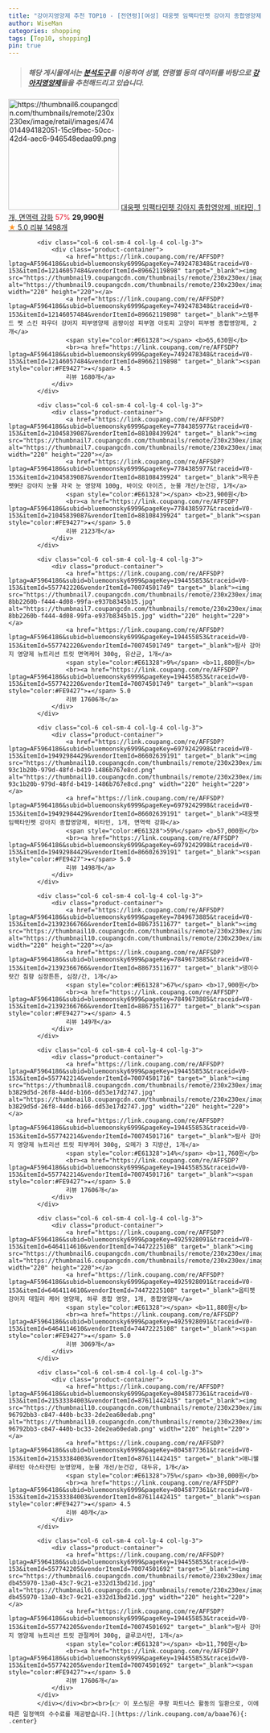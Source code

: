 ```yaml
---
title: "강아지영양제 추천 TOP10 - [전연령][여성] 대웅펫 임팩타민펫 강아지 종합영양제, 비타민, 1개, 면역력 강화"
author: WiseMan
categories: shopping
tags: [Top10, shopping]
pin: true
---
```


> ##### 해당 게시물에서는 [**분석도구**](https://itemscout.io/)를 이용하여 **성별**, **연령별** 등의 데이터를 바탕으로 [**강아지영양제**](https://link.coupang.com/a/baae76)들을 추천해드리고 있습니다.
<div class="container"><div class="row">
            <div class="col-6 col-sm-4 col-lg-4 col-lg-3">
                <div class="product-container">
                    <a href="https://link.coupang.com/re/AFFSDP?lptag=AF5964186&subid=bluemoonsky6999&pageKey=6979242998&traceid=V0-153&itemId=17043889466&vendorItemId=84218674563" target="_blank"><img src="https://thumbnail6.coupangcdn.com/thumbnails/remote/230x230ex/image/retail/images/474014494182051-15c9fbec-50cc-42d4-aec6-946548edaa99.png" alt="https://thumbnail6.coupangcdn.com/thumbnails/remote/230x230ex/image/retail/images/474014494182051-15c9fbec-50cc-42d4-aec6-946548edaa99.png" width="220" height="220"></a>
                    <a href="https://link.coupang.com/re/AFFSDP?lptag=AF5964186&subid=bluemoonsky6999&pageKey=6979242998&traceid=V0-153&itemId=17043889466&vendorItemId=84218674563" target="_blank">대웅펫 임팩타민펫 강아지 종합영양제, 비타민, 1개, 면역력 강화</a>
                    <span style="color:#E61328">57%</span> <b>29,990원</b>
                    <br><a href="https://link.coupang.com/re/AFFSDP?lptag=AF5964186&subid=bluemoonsky6999&pageKey=6979242998&traceid=V0-153&itemId=17043889466&vendorItemId=84218674563" target="_blank"><span style="color:#FE9427">★</span> 5.0
                    리뷰 1498개</a>
                </div>
            </div>
            
            <div class="col-6 col-sm-4 col-lg-4 col-lg-3">
                <div class="product-container">
                    <a href="https://link.coupang.com/re/AFFSDP?lptag=AF5964186&subid=bluemoonsky6999&pageKey=7492478348&traceid=V0-153&itemId=12146057484&vendorItemId=89662119898" target="_blank"><img src="https://thumbnail9.coupangcdn.com/thumbnails/remote/230x230ex/image/vendor_inventory/9857/5b36dc26304512b325d6949c467d1182afb59d54119fdbe30370cd786b37.png" alt="https://thumbnail9.coupangcdn.com/thumbnails/remote/230x230ex/image/vendor_inventory/9857/5b36dc26304512b325d6949c467d1182afb59d54119fdbe30370cd786b37.png" width="220" height="220"></a>
                    <a href="https://link.coupang.com/re/AFFSDP?lptag=AF5964186&subid=bluemoonsky6999&pageKey=7492478348&traceid=V0-153&itemId=12146057484&vendorItemId=89662119898" target="_blank">스탬푸드 펫 스킨 파우더 강아지 피부영양제 곰팡이성 피부염 아토피 고양이 피부병 종합영양제, 2개</a>
                    <span style="color:#E61328"></span> <b>65,630원</b>
                    <br><a href="https://link.coupang.com/re/AFFSDP?lptag=AF5964186&subid=bluemoonsky6999&pageKey=7492478348&traceid=V0-153&itemId=12146057484&vendorItemId=89662119898" target="_blank"><span style="color:#FE9427">★</span> 4.5
                    리뷰 1680개</a>
                </div>
            </div>
            
            <div class="col-6 col-sm-4 col-lg-4 col-lg-3">
                <div class="product-container">
                    <a href="https://link.coupang.com/re/AFFSDP?lptag=AF5964186&subid=bluemoonsky6999&pageKey=7784385977&traceid=V0-153&itemId=21045839087&vendorItemId=88108439924" target="_blank"><img src="https://thumbnail7.coupangcdn.com/thumbnails/remote/230x230ex/image/vendor_inventory/d52d/27c4b918eeda540bf6d830eb56cf15212dd998f3a64daed7f126bc5292ce.jpg" alt="https://thumbnail7.coupangcdn.com/thumbnails/remote/230x230ex/image/vendor_inventory/d52d/27c4b918eeda540bf6d830eb56cf15212dd998f3a64daed7f126bc5292ce.jpg" width="220" height="220"></a>
                    <a href="https://link.coupang.com/re/AFFSDP?lptag=AF5964186&subid=bluemoonsky6999&pageKey=7784385977&traceid=V0-153&itemId=21045839087&vendorItemId=88108439924" target="_blank">목우촌 펫9단 강아지 눈물 자국 눈 영양제 100g, 바이오 아이즈, 눈물 개선/눈건강, 1개</a>
                    <span style="color:#E61328"></span> <b>23,900원</b>
                    <br><a href="https://link.coupang.com/re/AFFSDP?lptag=AF5964186&subid=bluemoonsky6999&pageKey=7784385977&traceid=V0-153&itemId=21045839087&vendorItemId=88108439924" target="_blank"><span style="color:#FE9427">★</span> 5.0
                    리뷰 2123개</a>
                </div>
            </div>
            
            <div class="col-6 col-sm-4 col-lg-4 col-lg-3">
                <div class="product-container">
                    <a href="https://link.coupang.com/re/AFFSDP?lptag=AF5964186&subid=bluemoonsky6999&pageKey=194455853&traceid=V0-153&itemId=557742220&vendorItemId=70074501749" target="_blank"><img src="https://thumbnail7.coupangcdn.com/thumbnails/remote/230x230ex/image/retail/images/378035119961722-8bb2260b-f444-4d08-99fa-e937b8345b15.jpg" alt="https://thumbnail7.coupangcdn.com/thumbnails/remote/230x230ex/image/retail/images/378035119961722-8bb2260b-f444-4d08-99fa-e937b8345b15.jpg" width="220" height="220"></a>
                    <a href="https://link.coupang.com/re/AFFSDP?lptag=AF5964186&subid=bluemoonsky6999&pageKey=194455853&traceid=V0-153&itemId=557742220&vendorItemId=70074501749" target="_blank">탐사 강아지 영양제 뉴트리션 트릿 면역케어 300g, 유산균, 1개</a>
                    <span style="color:#E61328">9%</span> <b>11,880원</b>
                    <br><a href="https://link.coupang.com/re/AFFSDP?lptag=AF5964186&subid=bluemoonsky6999&pageKey=194455853&traceid=V0-153&itemId=557742220&vendorItemId=70074501749" target="_blank"><span style="color:#FE9427">★</span> 5.0
                    리뷰 17606개</a>
                </div>
            </div>
            
            <div class="col-6 col-sm-4 col-lg-4 col-lg-3">
                <div class="product-container">
                    <a href="https://link.coupang.com/re/AFFSDP?lptag=AF5964186&subid=bluemoonsky6999&pageKey=6979242998&traceid=V0-153&itemId=19492984429&vendorItemId=86602639191" target="_blank"><img src="https://thumbnail10.coupangcdn.com/thumbnails/remote/230x230ex/image/retail/images/298141341476074-93c1b20b-979d-48fd-b419-1486b767e8cd.png" alt="https://thumbnail10.coupangcdn.com/thumbnails/remote/230x230ex/image/retail/images/298141341476074-93c1b20b-979d-48fd-b419-1486b767e8cd.png" width="220" height="220"></a>
                    <a href="https://link.coupang.com/re/AFFSDP?lptag=AF5964186&subid=bluemoonsky6999&pageKey=6979242998&traceid=V0-153&itemId=19492984429&vendorItemId=86602639191" target="_blank">대웅펫 임팩타민펫 강아지 종합영양제, 비타민, 1개, 면역력 강화</a>
                    <span style="color:#E61328">59%</span> <b>57,000원</b>
                    <br><a href="https://link.coupang.com/re/AFFSDP?lptag=AF5964186&subid=bluemoonsky6999&pageKey=6979242998&traceid=V0-153&itemId=19492984429&vendorItemId=86602639191" target="_blank"><span style="color:#FE9427">★</span> 5.0
                    리뷰 1498개</a>
                </div>
            </div>
            
            <div class="col-6 col-sm-4 col-lg-4 col-lg-3">
                <div class="product-container">
                    <a href="https://link.coupang.com/re/AFFSDP?lptag=AF5964186&subid=bluemoonsky6999&pageKey=7849673885&traceid=V0-153&itemId=21392366766&vendorItemId=88673511677" target="_blank"><img src="https://thumbnail10.coupangcdn.com/thumbnails/remote/230x230ex/image/0820_amir_esrgan_inf80k_batch_7_max3k/9c61/c2714864897e301fa48f625029ae822158b7a512ffcbb14de36601228518.jpg" alt="https://thumbnail10.coupangcdn.com/thumbnails/remote/230x230ex/image/0820_amir_esrgan_inf80k_batch_7_max3k/9c61/c2714864897e301fa48f625029ae822158b7a512ffcbb14de36601228518.jpg" width="220" height="220"></a>
                    <a href="https://link.coupang.com/re/AFFSDP?lptag=AF5964186&subid=bluemoonsky6999&pageKey=7849673885&traceid=V0-153&itemId=21392366766&vendorItemId=88673511677" target="_blank">댕이수랏간 침향 심장튼튼, 심장/간, 1개</a>
                    <span style="color:#E61328">67%</span> <b>17,900원</b>
                    <br><a href="https://link.coupang.com/re/AFFSDP?lptag=AF5964186&subid=bluemoonsky6999&pageKey=7849673885&traceid=V0-153&itemId=21392366766&vendorItemId=88673511677" target="_blank"><span style="color:#FE9427">★</span> 4.5
                    리뷰 149개</a>
                </div>
            </div>
            
            <div class="col-6 col-sm-4 col-lg-4 col-lg-3">
                <div class="product-container">
                    <a href="https://link.coupang.com/re/AFFSDP?lptag=AF5964186&subid=bluemoonsky6999&pageKey=194455853&traceid=V0-153&itemId=557742214&vendorItemId=70074501716" target="_blank"><img src="https://thumbnail8.coupangcdn.com/thumbnails/remote/230x230ex/image/retail/images/1136448748651616-b3829d5d-26f8-44dd-b166-dd53e17d2747.jpg" alt="https://thumbnail8.coupangcdn.com/thumbnails/remote/230x230ex/image/retail/images/1136448748651616-b3829d5d-26f8-44dd-b166-dd53e17d2747.jpg" width="220" height="220"></a>
                    <a href="https://link.coupang.com/re/AFFSDP?lptag=AF5964186&subid=bluemoonsky6999&pageKey=194455853&traceid=V0-153&itemId=557742214&vendorItemId=70074501716" target="_blank">탐사 강아지 영양제 뉴트리션 트릿 피부케어 300g, 오메가 3 지방산, 1개</a>
                    <span style="color:#E61328">14%</span> <b>11,760원</b>
                    <br><a href="https://link.coupang.com/re/AFFSDP?lptag=AF5964186&subid=bluemoonsky6999&pageKey=194455853&traceid=V0-153&itemId=557742214&vendorItemId=70074501716" target="_blank"><span style="color:#FE9427">★</span> 5.0
                    리뷰 17606개</a>
                </div>
            </div>
            
            <div class="col-6 col-sm-4 col-lg-4 col-lg-3">
                <div class="product-container">
                    <a href="https://link.coupang.com/re/AFFSDP?lptag=AF5964186&subid=bluemoonsky6999&pageKey=4925928091&traceid=V0-153&itemId=6464114610&vendorItemId=74472225108" target="_blank"><img src="https://thumbnail6.coupangcdn.com/thumbnails/remote/230x230ex/image/0820_amir_esrgan_inf40k_batch_2_max3k/4389/ae1891522058c9709468eed8c4b2b09c86df71332928dada7bebec1df16e.jpg" alt="https://thumbnail6.coupangcdn.com/thumbnails/remote/230x230ex/image/0820_amir_esrgan_inf40k_batch_2_max3k/4389/ae1891522058c9709468eed8c4b2b09c86df71332928dada7bebec1df16e.jpg" width="220" height="220"></a>
                    <a href="https://link.coupang.com/re/AFFSDP?lptag=AF5964186&subid=bluemoonsky6999&pageKey=4925928091&traceid=V0-153&itemId=6464114610&vendorItemId=74472225108" target="_blank">옵티펫 강아지 데일리 케어 영양제, 하루 종합 영양, 1개, 종합영양제</a>
                    <span style="color:#E61328"></span> <b>11,880원</b>
                    <br><a href="https://link.coupang.com/re/AFFSDP?lptag=AF5964186&subid=bluemoonsky6999&pageKey=4925928091&traceid=V0-153&itemId=6464114610&vendorItemId=74472225108" target="_blank"><span style="color:#FE9427">★</span> 5.0
                    리뷰 3069개</a>
                </div>
            </div>
            
            <div class="col-6 col-sm-4 col-lg-4 col-lg-3">
                <div class="product-container">
                    <a href="https://link.coupang.com/re/AFFSDP?lptag=AF5964186&subid=bluemoonsky6999&pageKey=8045877361&traceid=V0-153&itemId=21533384003&vendorItemId=87611442415" target="_blank"><img src="https://thumbnail10.coupangcdn.com/thumbnails/remote/230x230ex/image/retail/images/474052988412053-96792bb3-c847-440b-bc33-2de2ea60edab.png" alt="https://thumbnail10.coupangcdn.com/thumbnails/remote/230x230ex/image/retail/images/474052988412053-96792bb3-c847-440b-bc33-2de2ea60edab.png" width="220" height="220"></a>
                    <a href="https://link.coupang.com/re/AFFSDP?lptag=AF5964186&subid=bluemoonsky6999&pageKey=8045877361&traceid=V0-153&itemId=21533384003&vendorItemId=87611442415" target="_blank">애니웰 루테인 아스타잔틴 눈영양제, 눈물 개선/눈건강, 대두유, 1개</a>
                    <span style="color:#E61328">75%</span> <b>30,000원</b>
                    <br><a href="https://link.coupang.com/re/AFFSDP?lptag=AF5964186&subid=bluemoonsky6999&pageKey=8045877361&traceid=V0-153&itemId=21533384003&vendorItemId=87611442415" target="_blank"><span style="color:#FE9427">★</span> 4.5
                    리뷰 40개</a>
                </div>
            </div>
            
            <div class="col-6 col-sm-4 col-lg-4 col-lg-3">
                <div class="product-container">
                    <a href="https://link.coupang.com/re/AFFSDP?lptag=AF5964186&subid=bluemoonsky6999&pageKey=194455853&traceid=V0-153&itemId=557742205&vendorItemId=70074501692" target="_blank"><img src="https://thumbnail6.coupangcdn.com/thumbnails/remote/230x230ex/image/retail/images/602398423909261-db455970-13a0-43c7-9c21-e332d13bd21d.jpg" alt="https://thumbnail6.coupangcdn.com/thumbnails/remote/230x230ex/image/retail/images/602398423909261-db455970-13a0-43c7-9c21-e332d13bd21d.jpg" width="220" height="220"></a>
                    <a href="https://link.coupang.com/re/AFFSDP?lptag=AF5964186&subid=bluemoonsky6999&pageKey=194455853&traceid=V0-153&itemId=557742205&vendorItemId=70074501692" target="_blank">탐사 강아지 영양제 뉴트리션 트릿 관절케어 300g, 글루코사민, 1개</a>
                    <span style="color:#E61328"></span> <b>11,790원</b>
                    <br><a href="https://link.coupang.com/re/AFFSDP?lptag=AF5964186&subid=bluemoonsky6999&pageKey=194455853&traceid=V0-153&itemId=557742205&vendorItemId=70074501692" target="_blank"><span style="color:#FE9427">★</span> 5.0
                    리뷰 17606개</a>
                </div>
            </div>
            </div></div><br><br>[👉 이 포스팅은 쿠팡 파트너스 활동의 일환으로, 이에 따른 일정액의 수수료를 제공받습니다.](https://link.coupang.com/a/baae76){: .center}